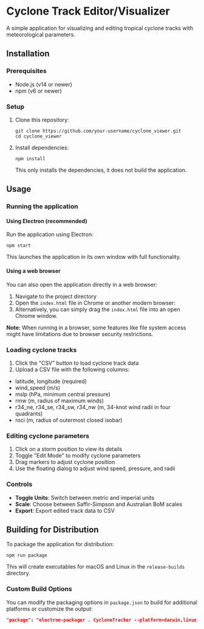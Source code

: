 # Cyclone Track Editor/Visualizer

A simple application for visualizing and editing tropical cyclone tracks with meteorological parameters.

## Installation

### Prerequisites
- Node.js (v14 or newer)
- npm (v6 or newer)

### Setup
1. Clone this repository:
   ```
   git clone https://github.com/your-username/cyclone_viewer.git
   cd cyclone_viewer
   ```

2. Install dependencies:
   ```
   npm install
   ```
   This only installs the dependencies, it does not build the application.

## Usage

### Running the application

#### Using Electron (recommended)
Run the application using Electron:

```
npm start
```

This launches the application in its own window with full functionality.

#### Using a web browser
You can also open the application directly in a web browser:

1. Navigate to the project directory
2. Open the `index.html` file in Chrome or another modern browser:
3. Alternatively, you can simply drag the `index.html` file into an open Chrome window.

**Note:** When running in a browser, some features like file system access might have limitations due to browser security restrictions.

### Loading cyclone tracks
1. Click the "CSV" button to load cyclone track data
2. Upload a CSV file with the following columns:
- latitude, longitude (required)
- wind_speed (m/s)
- mslp (hPa, minimum central pressure)
- rmw (m, radius of maximum winds)
- r34_ne, r34_se, r34_sw, r34_nw (m, 34-knot wind radii in four quadrants)
- roci (m, radius of outermost closed isobar)

### Editing cyclone parameters
1. Click on a storm position to view its details
2. Toggle "Edit Mode" to modify cyclone parameters
3. Drag markers to adjust cyclone position
4. Use the floating dialog to adjust wind speed, pressure, and radii

### Controls
- **Toggle Units**: Switch between metric and imperial units
- **Scale**: Choose between Saffir-Simpson and Australian BoM scales
- **Export**: Export edited track data to CSV

## Building for Distribution

To package the application for distribution:

```
npm run package
```

This will create executables for macOS and Linux in the `release-builds` directory.

### Custom Build Options

You can modify the packaging options in `package.json` to build for additional platforms or customize the output:

```json
"package": "electron-packager . CycloneTracker --platform=darwin,linux,win32 --arch=x64 --out=release-builds --overwrite"